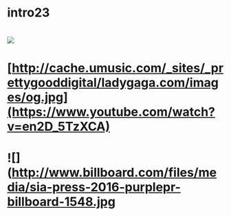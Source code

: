 # intro23

# ![](http://cache.umusic.com/_sites/_prettygooddigital/ladygaga.com/images/og.jpg)

# [http://cache.umusic.com/_sites/_prettygooddigital/ladygaga.com/images/og.jpg](https://www.youtube.com/watch?v=en2D_5TzXCA)

# ![](http://www.billboard.com/files/media/sia-press-2016-purplepr-billboard-1548.jpg
